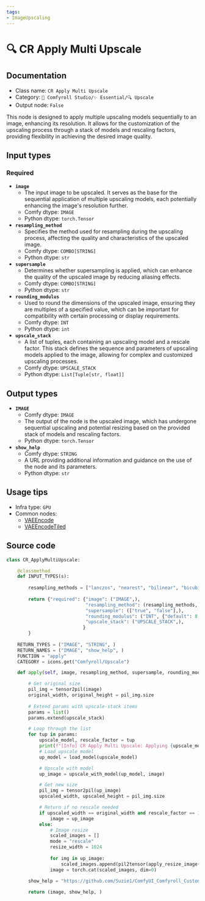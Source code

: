```yaml
---
tags:
- ImageUpscaling
---
```


# 🔍 CR Apply Multi Upscale
## Documentation
- Class name: `CR Apply Multi Upscale`
- Category: `🧩 Comfyroll Studio/✨ Essential/🔍 Upscale`
- Output node: `False`

This node is designed to apply multiple upscaling models sequentially to an image, enhancing its resolution. It allows for the customization of the upscaling process through a stack of models and rescaling factors, providing flexibility in achieving the desired image quality.
## Input types
### Required
- **`image`**
    - The input image to be upscaled. It serves as the base for the sequential application of multiple upscaling models, each potentially enhancing the image's resolution further.
    - Comfy dtype: `IMAGE`
    - Python dtype: `torch.Tensor`
- **`resampling_method`**
    - Specifies the method used for resampling during the upscaling process, affecting the quality and characteristics of the upscaled image.
    - Comfy dtype: `COMBO[STRING]`
    - Python dtype: `str`
- **`supersample`**
    - Determines whether supersampling is applied, which can enhance the quality of the upscaled image by reducing aliasing effects.
    - Comfy dtype: `COMBO[STRING]`
    - Python dtype: `str`
- **`rounding_modulus`**
    - Used to round the dimensions of the upscaled image, ensuring they are multiples of a specified value, which can be important for compatibility with certain processing or display requirements.
    - Comfy dtype: `INT`
    - Python dtype: `int`
- **`upscale_stack`**
    - A list of tuples, each containing an upscaling model and a rescale factor. This stack defines the sequence and parameters of upscaling models applied to the image, allowing for complex and customized upscaling processes.
    - Comfy dtype: `UPSCALE_STACK`
    - Python dtype: `List[Tuple[str, float]]`
## Output types
- **`IMAGE`**
    - Comfy dtype: `IMAGE`
    - The output of the node is the upscaled image, which has undergone sequential upscaling and potential resizing based on the provided stack of models and rescaling factors.
    - Python dtype: `torch.Tensor`
- **`show_help`**
    - Comfy dtype: `STRING`
    - A URL providing additional information and guidance on the use of the node and its parameters.
    - Python dtype: `str`
## Usage tips
- Infra type: `GPU`
- Common nodes:
    - [VAEEncode](../../Comfy/Nodes/VAEEncode.md)
    - [VAEEncodeTiled](../../Comfy/Nodes/VAEEncodeTiled.md)



## Source code
```python
class CR_ApplyMultiUpscale:

    @classmethod
    def INPUT_TYPES(s):
    
        resampling_methods = ["lanczos", "nearest", "bilinear", "bicubic"]
        
        return {"required": {"image": ("IMAGE",),
                             "resampling_method": (resampling_methods,),
                             "supersample": (["true", "false"],),                     
                             "rounding_modulus": ("INT", {"default": 8, "min": 8, "max": 1024, "step": 8}),                   
                             "upscale_stack": ("UPSCALE_STACK",),
                            }
        }
    
    RETURN_TYPES = ("IMAGE", "STRING", )
    RETURN_NAMES = ("IMAGE", "show_help", )
    FUNCTION = "apply"
    CATEGORY = icons.get("Comfyroll/Upscale")

    def apply(self, image, resampling_method, supersample, rounding_modulus, upscale_stack):

        # Get original size
        pil_img = tensor2pil(image)
        original_width, original_height = pil_img.size
    
        # Extend params with upscale-stack items 
        params = list()
        params.extend(upscale_stack)

        # Loop through the list
        for tup in params:
            upscale_model, rescale_factor = tup
            print(f"[Info] CR Apply Multi Upscale: Applying {upscale_model} and rescaling by factor {rescale_factor}")
            # Load upscale model 
            up_model = load_model(upscale_model)

            # Upscale with model
            up_image = upscale_with_model(up_model, image)

            # Get new size
            pil_img = tensor2pil(up_image)
            upscaled_width, upscaled_height = pil_img.size

            # Return if no rescale needed
            if upscaled_width == original_width and rescale_factor == 1:
                image = up_image           
            else:      
                # Image resize
                scaled_images = []
                mode = "rescale"
                resize_width = 1024 
                
                for img in up_image:
                    scaled_images.append(pil2tensor(apply_resize_image(tensor2pil(img), original_width, original_height, rounding_modulus, mode, supersample, rescale_factor, resize_width, resampling_method)))
                image = torch.cat(scaled_images, dim=0)
            
        show_help = "https://github.com/Suzie1/ComfyUI_Comfyroll_CustomNodes/wiki/Upscale-Nodes#cr-apply-multi-upscale"

        return (image, show_help, )

```
